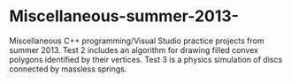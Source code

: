# Miscellaneous-summer-2013-
Miscellaneous C++ programming/Visual Studio practice projects from summer 2013. Test 2 includes an algorithm for drawing filled convex polygons identified by their vertices. Test 3 is a physics simulation of discs connected by massless springs.

